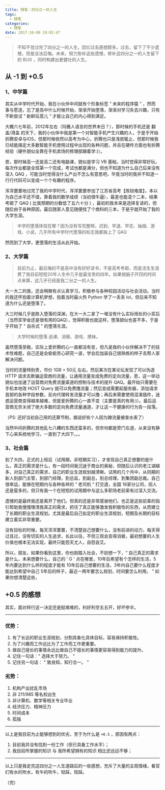 ```yaml
---
title: 随笔：四分之一的人生
tags:
  - 随笔
categories:
  - 随笔
date: 2017-10-08 19:02:47
---
```


>不知不觉过完了四分之一的人生，回忆过去感想颇多。过去，留下了不少遗憾，但是没法后悔。未来，努力弥补这些遗憾，修补这四分之一的人生留下的 BUG ，同时构建出更健壮的人生。

## 从 -1 到 +0.5

### 1、中学篇

其实从中学时代开始，我在小伙伴中间就有个形象标签 “ 未来的程序猿 ” ，然而事与愿违，忘了是高中什么时候开始，渐渐开始堕落，渐渐对学习失去兴趣，只有不断尝试 “ 新鲜玩意儿 ” 才能让自己的内心得到满足。

大概六七年前，2012年左右（玛雅人语言的世界末日？），那时候的手机还是 翻盖/滑盖 的天下，我的小伙伴中我是第一个对智能手机产生兴趣的人，于是乎开始折腾安卓与IOS，但那时候依然以高考为中心，折腾也只是浅尝辄止，但那时候我已经能搞定大多数智能手机使用过程中出现的各种问题，并且在硬件方面也有折腾经验（硬件貌似全靠在手机卖场的修理部蹭着学:)）。

恩，那时候高一还是高二还有电脑课，貌似是学习 VB 基础，当时觉得非常好玩，每次作业都是全班第一个完成，考试也都是满分，但也不知道为什么自己后来没有深入 QAQ ，可能当时觉得没什么产出不怎么有意思吧，毕竟当时的我并不知道一行行代码可以变成一个个有趣的程序。

浑浑噩噩地过完了我的中学时代，浑浑噩噩参加了江苏省高考【炼狱难度】，本以为自己水平还不错，靠着我的数学成绩（当初很牛逼），最差也能混个二本，结果考砸了 QAQ ( 比我预期的分数低了五六十分 ) ，最初的我本来是选择复读的，但随后由于各种原因，最后随家人意见随便找了个商科的三本，于是乎就开始了我的大学生涯。

>中学的堕落体现在哪？因为没有写完整啊，迟到、早退、早恋、抽烟、游戏、小说，几乎所有中学时代堕落的标志我都挨上了 QAQ

然而到了大学，更堕落的生活从此开始。

### 2、大学篇

>目前为止，最后悔的不是高中没有好好读书，不是高考考砸，而是活生生浪费了我目前短短20年人生中几乎是最宝贵的四年。如果按脑子开窍的时间点来算，这几乎已经是我二分之一的人生。

大一大二的我，还会稍微有点认真学习，积极参与各种校园活动与社会活动。当时的我还怀抱着计算机梦想，抱着当时最火热 Python 学了一丢丢 lol，但后来不知道为什么还是堕落了。

大三时候几乎是跌入堕落的深渊，在大一大二拿了一堆没有什么实际用处的小奖后（当然奖学金还是很有用的QAQ），觉得积极也就这样，堕落貌似也差不多，于是乎开始了 " 自杀式 " 的堕落生涯。

>大学时候的堕落 逃课、消极、游戏、撩妹。

虽然堕落至极，实际上爱折腾的心一直都没有变，但凡是我的小伙伴解决不了的技术性难题，自己还是会偷偷苦心研究一波，学会后加装自己很熟练的样子去帮人家解决问题。

当时的流量特别贵，市价 1GB = 50元 左右。然后某次在某论坛发现了可以伪造 HTTP 请求去欺骗运营商的流量，让通用流量变成免费的定向流量，恩，这一举动貌似也加速了运营商对免费流量渠道的控制与技术的提升 QAQ。最开始只需要在手机本地改 HOST Query 就可以免费撸流量；然后变成需要起服务器，添加请求首部的各种字段参数，反向代理转发流量才可以撸；再后来需要使用混淆插件，迷惑运营商变得越来越难，但是爱折腾的心一直不变（主要是真的有用:)）。最后运营商无奈关闭了绝大多数的定向免费流量通道，才让这一不健康的行为告一段落。

（PS: 还好当初自己用的还算节制，据说好些个人因为蹭流量被查水表了）

当然中间折腾的其他乱七八糟的东西还蛮多的，但奈何都是旁门左道，从来没有静下心来系统地学习，一直到了大四下。。。

### 3、社会篇

到了大四，正式的上班后（试用期，非短期实习），才发现自己真正想要的是什么，真正的需求是什么，有一段时间我沉迷于商业的奥秘，但随后认识的老江湖越多，对自己真正的需求，自己的职业生涯规划越清晰。试用的几个月中，从同期的新人到部门主管，到部门经理，到总监，到副总，到总经理，到集团副总裁。自己很幸运，能够在短期内与各种各样的 “ 老司机 ” 打交道，全国 16家分公司，招人还是蛮多的，但只有我一个在短短的试用期中与这么多职场老前辈有过深入交流。

遗憾的是最终我还是离开了他们。但真的还是非常感谢他们，也正是这些前辈的指引帮助我慢慢理清我真正的需求，抓住了真正能够激发我积极性的东西，从而建立了长期的职业生涯规划。尤其是最后自己拟定的职业生涯规划，短期及长期的目标建立着实非常重要。

没有目标的时候，每天浑浑噩噩，不清楚自己想要什么，没有前进的动力，每天得过且过，没有切实的人生追求，长此以往，不但三观会变得消极，最初想要的人生价值也根本无法实现，最终只能怨天尤人，自怨自艾。

所以，朋友，如果你看到这里，你也刚踏入社会，不妨想一下，“ 自己真正的需求是什么，未来想要什么，自己的 ' G ' 点在哪里，10年后希望有个怎样的生活，5年内要达到什么样的程度才能有 10年后自己想要的生活，3年内自己要什么程度才能达到希望中自己 5年后的样子，最近一两年要怎么规划，时间要怎么利用。 ” 如果你想清楚这些，

## +0.5 的感想

其实，面对转行这一决定还是挺艰难的，利好利空五五开，好坏参半。

---

### 优势：
1. 有了长远的职业生涯规划，分割具象化具体目标，容易保持积极性。
2. 为了兴趣而工作远比为了工作而工作更重要。
3. 做自己擅长的事情永远比做自己不擅长的事情更容易得到能力的提升。
4. 记住一句话：" 选择大于努力。 "
5. 记住另一句话： " 致良知，知行合一。 "

### 劣势：
1. 机构产出扰乱市场
2. 非 211/985 等名校出生
3. 非计算机、数学等相关专业毕业
4. 经济压力、精神压力
5. 时间成本
6. 孤独

---

以上是我目前为止能够想到的优劣，至于为什么是 `+0.5` ，原因有两点：
1. 目前我并没有找到一份工作（但已具备工作水平）；
2. 我目前所掌握的知识 与 我所希望拥有的知识 相比还远远不够；

---

以上只是我走完这四分之一人生道路后的一些感想，充斥了大量的主观情绪，看官们有水的吹水，有牛的吹牛，轻踩，轻踩。

（完）

